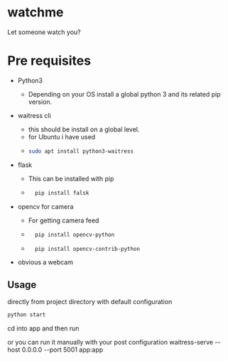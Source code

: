 # watchme
 Let someone watch you?

# Pre requisites
- Python3
    - Depending on your OS install a global python 3 and its related pip version. 
- waitress cli
    - this should be install on a global level.
    - for Ubuntu i have used
    - 
        ```bash
        sudo apt install python3-waitress
        ```
    
- flask
    - This can be installed with pip
    - ```bash
        pip install falsk
        ```
- opencv for camera
    - For getting camera feed
    - ```bash
        pip install opencv-python
        ```
    - ```bash
        pip install opencv-contrib-python
        ```
- obvious a webcam

## Usage
directly from project directory with default configuration
```bash
python start
```
cd into app and then run

or you can run it manually with your post configuration
waitress-serve --host 0.0.0.0 --port 5001 app:app
